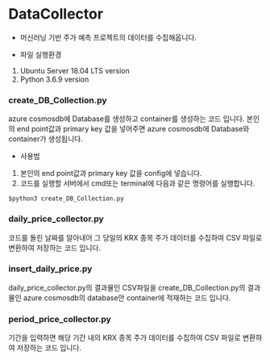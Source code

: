 # DataCollector
- 머신러닝 기반 주가 예측 프로젝트의 데이터를 수집해옵니다.

- 파일 실행환경
1. Ubuntu Server 18.04 LTS version
2. Python 3.6.9 version


### create_DB_Collection.py
 azure cosmosdb에 Database를 생성하고 container를 생성하는 코드 입니다.
 본인의 end point값과 primary key 값을 넣어주면 azure cosmosdb에 Database와 container가 생성됩니다.
 
 - 사용법 
 1. 본인의 end point값과 primary key 값을 config에 넣습니다.
 2. 코드를 실행할 서버에서 cmd또는 terminal에 다음과 같은 명령어를 실행합니다.
 ```
 $python3 create_DB_Collection.py
 ``` 


### daily_price_collector.py
 코드를 돌린 날짜를 알아내어 그 당일의 KRX 종목 주가 데이터를 수집하여 CSV 파일로 변환하여 저장하는 코드 입니다.


### insert_daily_price.py
 daily_price_collector.py의 결과물인 CSV파일을 create_DB_Collection.py의 결과물인 azure cosmosdb의 database안 container에 적재하는 코드 입니다. 


### period_price_collector.py
 기간을 입력하면 해당 기간 내의 KRX 종목 주가 데이터를 수집하여 CSV 파일로 변환하여 저장하는 코드 입니다.
